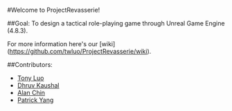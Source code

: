 #Welcome to ProjectRevasserie!

##Goal:
To design a tactical role-playing game through Unreal Game Engine (4.8.3). 

For more information here's our [wiki] (https://github.com/twluo/ProjectRevasserie/wiki).

##Contributors:
* [Tony Luo](https://github.com/twluo)
* [Dhruv Kaushal](https://github.com/dhruvrrp)
* [Alan Chin](https://github.com/aqchin)
* [Patrick Yang](https://github.com/infinitestory)
